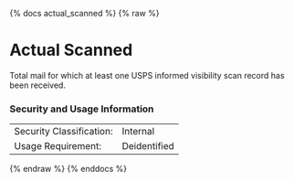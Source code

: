 {% docs actual_scanned %}
{% raw %}

# Actual Scanned
Total mail for which at least one USPS informed visibility scan record has been received.

### Security and Usage Information
|     |     |
| --- | --- |
| Security Classification: | Internal |
| Usage Requirement:       | Deidentified |

{% endraw %}
{% enddocs %}
